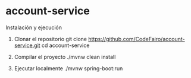 # account-service

Instalación y ejecución
1. Clonar el repositorio
git clone https://github.com/CodeFairo/account-service.git
cd account-service

2. Compilar el proyecto
./mvnw clean install

3. Ejecutar localmente
./mvnw spring-boot:run
